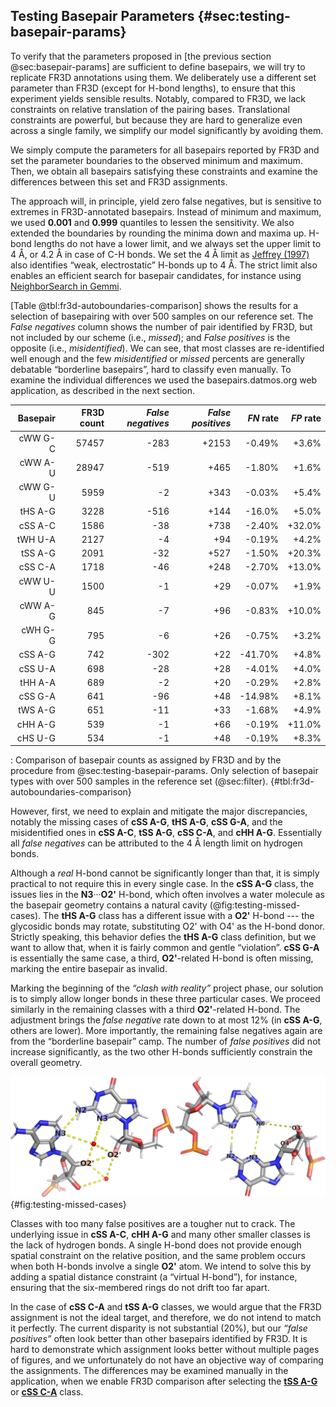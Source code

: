 ## Testing Basepair Parameters {#sec:testing-basepair-params}

To verify that the parameters proposed in [the previous section @sec:basepair-params] are sufficient to define basepairs, we will try to replicate FR3D annotations using them.
We deliberately use a different set parameter than FR3D (except for H-bond lengths), to ensure that this experiment yields sensible results.
Notably, compared to FR3D, we lack constraints on relative translation of the pairing bases.
Translational constraints are powerful, but because they are hard to generalize even across a single family, we simplify our model significantly by avoiding them.

We simply compute the parameters for all basepairs reported by FR3D and set the parameter boundaries to the observed minimum and maximum.
Then, we obtain all basepairs satisfying these constraints and examine the differences between this set and FR3D assignments.

The approach will, in principle, yield zero false negatives, but is sensitive to extremes in FR3D-annotated basepairs.
Instead of minimum and maximum, we used **0.001** and **0.999** quantiles to lessen the sensitivity.
We also extended the boundaries by rounding the minima down and maxima up.
H-bond lengths do not have a lower limit, and we always set the upper limit to 4 Å, or 4.2 Å in case of C-H bonds.
We set the 4 Å limit as [Jeffrey (1997)](https://archive.org/details/introductiontohy0000jeff) also identifies “weak, electrostatic” H-bonds up to 4 Å.
The strict limit also enables an efficient search for basepair candidates, for instance using [NeighborSearch in Gemmi](https://gemmi.readthedocs.io/en/latest/analysis.html).

[Table @tbl:fr3d-autoboundaries-comparison] shows the results for a selection of basepairing with over 500 samples on our reference set.
The _False negatives_ column shows the number of pair identified by FR3D, but not included by our scheme (i.e., _missed_); and _False positives_ is the opposite (i.e., _misidentified_).
We can see, that most classes are re-identified well enough and the few _misidentified_ or _missed_ percents are generally debatable “borderline basepairs”, hard to classify even manually.
To examine the individual differences we used the basepairs.datmos.org web application, as described in the next section.
<!--

The terms _false negative_ and _false positive_ are an overstatement, as we do not have a ground truth.

TODO: missing from FR3D / only in FR3D, not in FR3D / newly assigned

ehh, ne, celý ten je pak hrozně awkward...

-->

<!--
family	bases	count_all	count_baseline	count_target	count_dropped	count_added	family_id	diff	diff_percent_p	diff_percent_n
cww	G-C	59610	57457	59327	283	2153	1	-283 +2153	-0.49%	+3.6%
cww	A-U	29412	28947	28893	519	465	1	-519 +465	-1.8%	+1.6%
cww	G-U	6302	5959	6300	2	343	1	-2 +343	-0.034%	+5.4%
ths	A-G	3372	3228	2856	516	144	10	-516 +144	-16.0%	+5.0%
css	A-C	2324	1586	2286	38	738	11	-38 +738	-2.4%	+32.0%
twh	U-A	2221	2127	2217	4	94	4	-4 +94	-0.19%	+4.2%
tss	A-G	2091	2091	2586	53	527	12	-32 +527	-1.5%	+20.3%
css	C-A	1966	1718	1920	46	248	11	-46 +248	-2.7%	+13.0%
cww	U-U	1529	1500	1528	1	29	1	-1 +29	-0.067%	+1.9%
cww	A-G	941	845	934	7	96	1	-7 +96	-0.83%	+10.0%
cwh	G-G	821	795	815	6	26	3	-6 +26	-0.75%	+3.2%
css	A-G	764	742	462	302	22	11	-302 +22	-41.0%	+4.8%
css	U-A	726	698	698	28	28	11	-28 +28	-4.0%	+4.0%
thh	A-A	709	689	707	2	20	8	-2 +20	-0.29%	+2.8%
css	G-A	689	641	593	96	48	11	-96 +48	-15.0%	+8.1%
tws	A-G	684	651	673	11	33	6	-11 +33	-1.7%	+4.9%
chh	A-G	605	539	604	1	66	7	-1 +66	-0.19%	+11.0%
chs	U-G	582	534	581	1	48	9	-1 +48	-0.19%	+8.3%
-->
|Basepair | FR3D count | _False negatives_ | _False positives_ | _FN_ rate | _FP_ rate |
|-------:|---------:|--------:|--------:|------:|------:|
| cWW G-C | 57457 | -283 | +2153 | -0.49%  | +3.6%  |
| cWW A-U | 28947 | -519 | +465  | -1.80%  | +1.6%  |
| cWW G-U | 5959  | -2   | +343  | -0.03%  | +5.4%  |
| tHS A-G | 3228  | -516 | +144  | -16.0%  | +5.0%  |
| cSS A-C | 1586  | -38  | +738  | -2.40%  | +32.0% |
| tWH U-A | 2127  | -4   | +94   | -0.19%  | +4.2%  |
| tSS A-G | 2091  | -32  | +527  | -1.50%  | +20.3% |
| cSS C-A | 1718  | -46  | +248  | -2.70%  | +13.0% |
| cWW U-U | 1500  | -1   | +29   | -0.07%  | +1.9%  |
| cWW A-G | 845   | -7   | +96   | -0.83%  | +10.0% |
| cWH G-G | 795   | -6   | +26   | -0.75%  | +3.2%  |
| cSS A-G | 742   | -302 | +22   | -41.70% | +4.8%  |
| cSS U-A | 698   | -28  | +28   | -4.01%  | +4.0%  |
| tHH A-A | 689   | -2   | +20   | -0.29%  | +2.8%  |
| cSS G-A | 641   | -96  | +48   | -14.98% | +8.1%  |
| tWS A-G | 651   | -11  | +33   | -1.68%  | +4.9%  |
| cHH A-G | 539   | -1   | +66   | -0.19%  | +11.0% |
| cHS U-G | 534   | -1   | +48   | -0.19%  | +8.3%  |

: Comparison of basepair counts as assigned by FR3D and by the procedure from @sec:testing-basepair-params. Only selection of basepair types with over 500 samples in the reference set (@sec:filter). {#tbl:fr3d-autoboundaries-comparison}

However, first, we need to explain and mitigate the major discrepancies, notably the missing cases of **cSS A-G**, **tHS A-G**, **cSS G-A**, and the misidentified ones in **cSS A-C**, **tSS A-G**, **cSS C-A**, and **cHH A-G**.<!-- maybe also cWW A-G -->
Essentially all _false negatives_ can be attributed to the 4 Å length limit on hydrogen bonds.
<!-- cite https://biomodel.uah.es/en/water/hbonds.htm? -->
Although a _real_ H-bond cannot be significantly longer than that, it is simply practical to not require this in every single case.
In the **cSS A-G** class, the issues lies in the **N3**···**O2'** H-bond, which often involves a water molecule as the basepair geometry contains a natural cavity (@fig:testing-missed-cases).
The **tHS A-G** class has a different issue with a **O2'** H-bond --- the glycosidic bonds may rotate, substituting O2' with O4' as the H-bond donor.
Strictly speaking, this behavior defies the **tHS A-G** class definition, but we want to allow that, when it is fairly common and gentle “violation”.
**cSS G-A** is essentially the same case, a third, **O2'**-related H-bond is often missing, marking the entire basepair as invalid.

Marking the beginning of the _“clash with reality”_ project phase, our solution is to simply allow longer bonds in these three particular cases.
We proceed similarly in the remaining classes with a third **O2'**-related H-bond.
The adjustment brings the _false negative_ rate down to at most 12% (in **cSS A-G**, others are lower).
More importantly, the remaining false negatives again are from the “borderline basepair” camp.
The number of _false positives_ did not increase significantly, as the two other H-bonds sufficiently constrain the overall geometry.

![**cSS A-G** (left, 3cpw 0-1259:0-1074) and **tHS A-G** (right, 3ccm 0-1606:0-1589) basepairs: In both cases, insisting on presence of the **O2'** related H-bond is too limiting. We thus lift the length limit on a few specific H-bonds.](../img/testing-missed-cases.svg){#fig:testing-missed-cases}

Classes with too many false positives are a tougher nut to crack.
The underlying issue in **cSS A-C**, **cHH A-G** and many other smaller classes is the lack of hydrogen bonds.
A single H-bond does not provide enough spatial constraint on the relative position, and the same problem occurs when both H-bonds involve a single **O2'** atom.
We intend to solve this by adding a spatial distance constraint (a “virtual H-bond”), for instance, ensuring that the six-membered rings do not drift too far apart.

In the case of **cSS C-A** and **tSS A-G** classes, we would argue that the FR3D assignment is not the ideal target, and therefore, we do not intend to match it perfectly.
The current disparity is not substantial (20%), but our _“false positives”_ often look better than other basepairs identified by FR3D.
It is hard to demonstrate which assignment looks better without multiple pages of figures, and we unfortunately do not have an objective way of comparing the assignments.
The differences may be examined manually in the application, when we enable FR3D comparison after selecting the [**tSS A-G**](https://basepairs.datmos.org/#tSs-A-G/ds=allcontacts-boundaries-f&baseline_ds=fr3d-f) or [**cSS C-A**](https://basepairs.datmos.org/#cSs-C-A/ds=allcontacts-boundaries-f&baseline_ds=fr3d-f) class.

<!-- but figure TODO shows a single example of a _"good false positive"_ and one example of a _"good false negative"_. -->
